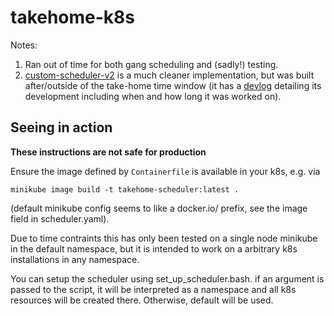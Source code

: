 # takehome-k8s
Notes: 
1. Ran out of time for both gang scheduling and (sadly!) testing.
2. [custom-scheduler-v2](https://github.com/snakescott/custom-scheduler-v2) is a much cleaner implementation, but was built after/outside of the take-home time window (it has a [devlog](https://github.com/snakescott/custom-scheduler-v2/blob/main/devlog.md) detailing its development including when and how long it was worked on).


## Seeing in action
**These instructions are not safe for production**

Ensure the image defined by `Containerfile` is available in your k8s, e.g. via

```
minikube image build -t takehome-scheduler:latest .
```

(default minikube config seems to like a docker.io/ prefix, see the image field in scheduler.yaml).

Due to time contraints this has only been tested on a single node minikube in the default namespace, but it is intended to work on a arbitrary k8s installations in any namespace.

You can setup the scheduler using set_up_scheduler.bash. if an argument is passed to the script, it will be interpreted as a namespace and all k8s resources will be created there. Otherwise, default will be used.
